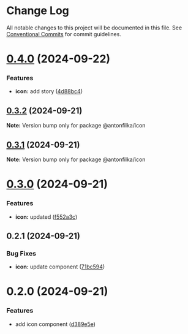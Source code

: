 # Change Log

All notable changes to this project will be documented in this file.
See [Conventional Commits](https://conventionalcommits.org) for commit guidelines.

# [0.4.0](https://github.com/antonfilka/react-components-kit/compare/@antonfilka/icon@0.3.2...@antonfilka/icon@0.4.0) (2024-09-22)


### Features

* **icon:** add story ([4d88bc4](https://github.com/antonfilka/react-components-kit/commit/4d88bc4525bf0dc0209e07c46315a12996bd5c8b))





## [0.3.2](https://github.com/antonfilka/react-components-kit/compare/@antonfilka/icon@0.3.1...@antonfilka/icon@0.3.2) (2024-09-21)

**Note:** Version bump only for package @antonfilka/icon





## [0.3.1](https://github.com/antonfilka/react-components-kit/compare/@antonfilka/icon@0.3.0...@antonfilka/icon@0.3.1) (2024-09-21)

**Note:** Version bump only for package @antonfilka/icon





# [0.3.0](https://github.com/antonfilka/react-components-kit/compare/@antonfilka/icon@0.2.1...@antonfilka/icon@0.3.0) (2024-09-21)


### Features

* **icon:** updated ([f552a3c](https://github.com/antonfilka/react-components-kit/commit/f552a3cce014a84b9940f11009fafadd4f95ed90))





## 0.2.1 (2024-09-21)


### Bug Fixes

* **icon:** update component ([71bc594](https://github.com/antonfilka/react-components-kit/commit/71bc594758238c2465d7c173931cfee8ee6b45fa))





# 0.2.0 (2024-09-21)


### Features

* add icon component ([d389e5e](https://github.com/antonfilka/react-components-kit/commit/d389e5edf212a7d067b89ad89f5f6ba1a2247cfb))
